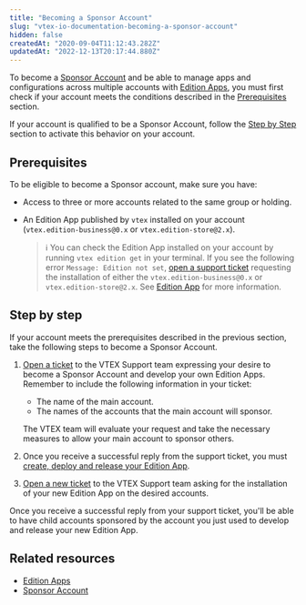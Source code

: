 ```yaml
---
title: "Becoming a Sponsor Account"
slug: "vtex-io-documentation-becoming-a-sponsor-account"
hidden: false
createdAt: "2020-09-04T11:12:43.282Z"
updatedAt: "2022-12-13T20:17:44.880Z"
---
```

To become a [Sponsor Account](https://developers.vtex.com/vtex-developer-docs/docs/vtex-io-documentation-sponsor-account) and be able to manage apps and configurations across multiple accounts with [Edition Apps](https://developers.vtex.com/vtex-developer-docs/docs/vtex-io-documentation-edition-app), you must first check if your account meets the conditions described in the [Prerequisites](#prerequisites) section.

If your account is qualified to be a Sponsor Account, follow the [Step by Step](#step-by-step) section to activate this behavior on your account.

## Prerequisites

To be eligible to become a Sponsor account, make sure you have:

- Access to three or more accounts related to the same group or holding.
- An Edition App published by `vtex` installed on your account (`vtex.edition-business@0.x` or `vtex.edition-store@2.x`).

  > ℹ️ You can check the Edition App installed on your account by running `vtex edition get` in your terminal. If you see the following error `Message: Edition not set`, [open a support ticket](https://help-tickets.vtex.com/smartlink/sso/login/zendesk) requesting the installation of either the `vtex.edition-business@0.x` or `vtex.edition-store@2.x`. See [Edition App](https://developers.vtex.com/vtex-developer-docs/docs/vtex-io-documentation-edition-app) for more information.

## Step by step

If your account meets the prerequisites described in the previous section, take the following steps to become a Sponsor Account.  

1. [Open a ticket](https://help-tickets.vtex.com/smartlink/sso/login/zendesk) to the VTEX Support team expressing your desire to become a Sponsor Account and develop your own Edition Apps. Remember to include the following information in your ticket:
    - The name of the main account.
    - The names of the accounts that the main account will sponsor.

    The VTEX team will evaluate your request and take the necessary measures to allow your main account to sponsor others.
2. Once you receive a successful reply from the support ticket, you must [create, deploy and release your Edition App](https://developers.vtex.com/vtex-developer-docs/docs/vtex-io-documentation-configuring-an-edition-app).
3. [Open a new ticket](https://help-tickets.vtex.com/smartlink/sso/login/zendesk) to the VTEX Support team asking for the installation of your new Edition App on the desired accounts.

Once you receive a successful reply from your support ticket, you'll be able to have child accounts sponsored by the account you just used to develop and release your new Edition App.

## Related resources

- [Edition Apps](https://developers.vtex.com/vtex-developer-docs/docs/vtex-io-documentation-edition-app)
- [Sponsor Account](https://developers.vtex.com/vtex-developer-docs/docs/vtex-io-documentation-sponsor-account)
